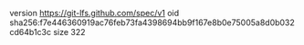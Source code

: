 version https://git-lfs.github.com/spec/v1
oid sha256:f7e446360919ac76feb73fa4398694bb9f167e8b0e75005a8d0b032cd64b1c3c
size 322
